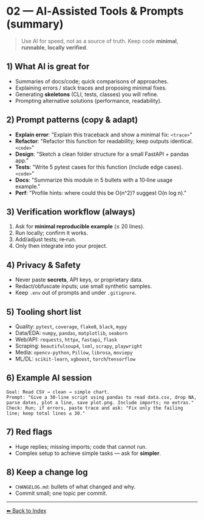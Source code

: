 
# 02 — AI‑Assisted Tools & Prompts (summary)

> Use AI for speed, not as a source of truth. Keep code **minimal**, **runnable**, **locally verified**.

## 1) What AI is great for
- Summaries of docs/code; quick comparisons of approaches.
- Explaining errors / stack traces and proposing minimal fixes.
- Generating **skeletons** (CLI, tests, classes) you will refine.
- Prompting alternative solutions (performance, readability).

## 2) Prompt patterns (copy & adapt)
- **Explain error**: "Explain this traceback and show a minimal fix: ```<trace>```"
- **Refactor**: "Refactor this function for readability; keep outputs identical. ```<code>```"
- **Design**: "Sketch a clean folder structure for a small FastAPI + pandas app."
- **Tests**: "Write 5 pytest cases for this function (include edge cases). ```<code>```"
- **Docs**: "Summarize this module in 5 bullets with a 10‑line usage example."
- **Perf**: "Profile hints: where could this be O(n^2)? suggest O(n log n)."

## 3) Verification workflow (always)
1. Ask for **minimal reproducible example** (≤ 20 lines).
2. Run locally; confirm it works.
3. Add/adjust tests; re‑run.
4. Only then integrate into your project.

## 4) Privacy & Safety
- Never paste **secrets**, API keys, or proprietary data.
- Redact/obfuscate inputs; use small synthetic samples.
- Keep `.env` out of prompts and under `.gitignore`.

## 5) Tooling short list
- Quality: `pytest`, `coverage`, `flake8`, `black`, `mypy`
- Data/EDA: `numpy`, `pandas`, `matplotlib`, `seaborn`
- Web/API: `requests`, `httpx`, `fastapi`, `flask`
- Scraping: `beautifulsoup4`, `lxml`, `scrapy`, `playwright`
- Media: `opencv-python`, `Pillow`, `librosa`, `moviepy`
- ML/DL: `scikit-learn`, `xgboost`, `torch`/`tensorflow`

## 6) Example AI session
```
Goal: Read CSV → clean → simple chart.
Prompt: "Give a 30‑line script using pandas to read data.csv, drop NA, parse dates, plot a line, save plot.png. Include imports; no extras."
Check: Run; if errors, paste trace and ask: "Fix only the failing line; keep total lines ≤ 30."
```

## 7) Red flags
- Huge replies; missing imports; code that cannot run.
- Complex setup to achieve simple tasks — ask for **simpler**.

## 8) Keep a change log
- `CHANGELOG.md`: bullets of what changed and why.
- Commit small; one topic per commit.

---
[⬅ Back to Index](README.md)
